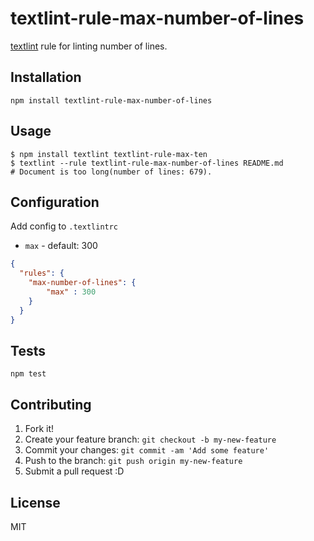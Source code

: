 # textlint-rule-max-number-of-lines

[textlint](https://github.com/azu/textlint "textlint") rule for linting number of lines.

## Installation

    npm install textlint-rule-max-number-of-lines

## Usage

    $ npm install textlint textlint-rule-max-ten
    $ textlint --rule textlint-rule-max-number-of-lines README.md
    # Document is too long(number of lines: 679).

## Configuration

Add config to `.textlintrc`

- `max` - default: 300

```json
{
  "rules": {
    "max-number-of-lines": {
        "max" : 300 
    }
  }
}
```

## Tests

    npm test

## Contributing

1. Fork it!
2. Create your feature branch: `git checkout -b my-new-feature`
3. Commit your changes: `git commit -am 'Add some feature'`
4. Push to the branch: `git push origin my-new-feature`
5. Submit a pull request :D

## License

MIT